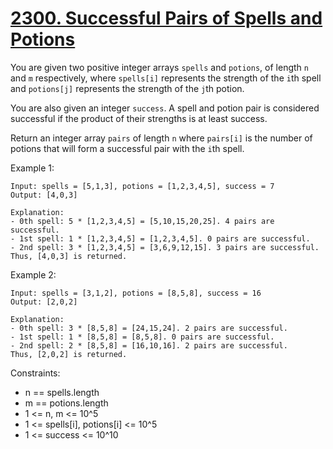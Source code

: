 # [2300. Successful Pairs of Spells and Potions](https://leetcode.com/problems/successful-pairs-of-spells-and-potions/description/)

You are given two positive integer arrays `spells` and `potions`, of length `n` and `m` respectively, where `spells[i]` represents the strength of the `i`th spell and `potions[j]` represents the strength of the `j`th potion.

You are also given an integer `success`. A spell and potion pair is considered successful if the product of their strengths is at least success.

Return an integer array `pairs` of length `n` where `pairs[i]` is the number of potions that will form a successful pair with the `i`th spell.

 

Example 1:

    Input: spells = [5,1,3], potions = [1,2,3,4,5], success = 7
    Output: [4,0,3]

    Explanation:
    - 0th spell: 5 * [1,2,3,4,5] = [5,10,15,20,25]. 4 pairs are successful.
    - 1st spell: 1 * [1,2,3,4,5] = [1,2,3,4,5]. 0 pairs are successful.
    - 2nd spell: 3 * [1,2,3,4,5] = [3,6,9,12,15]. 3 pairs are successful.
    Thus, [4,0,3] is returned.

Example 2:

    Input: spells = [3,1,2], potions = [8,5,8], success = 16
    Output: [2,0,2]

    Explanation:
    - 0th spell: 3 * [8,5,8] = [24,15,24]. 2 pairs are successful.
    - 1st spell: 1 * [8,5,8] = [8,5,8]. 0 pairs are successful. 
    - 2nd spell: 2 * [8,5,8] = [16,10,16]. 2 pairs are successful. 
    Thus, [2,0,2] is returned.
 

Constraints:

* n == spells.length
* m == potions.length
* 1 <= n, m <= 10^5
* 1 <= spells[i], potions[i] <= 10^5
* 1 <= success <= 10^10